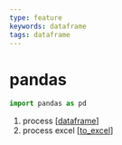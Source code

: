 ```yaml
---
type: feature
keywords: dataframe
tags: dataframe
---
```


# pandas
```python
import pandas as pd
```
1. process [[dataframe]]
2. process excel [[to_excel]]


[//begin]: # "Autogenerated link references for markdown compatibility"
[dataframe]: dataframe "dataframe"
[to_excel]: to-excel "to_excel"
[//end]: # "Autogenerated link references"